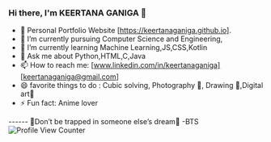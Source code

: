 ### Hi there, I'm KEERTANA GANIGA 👋


- 🤩 Personal Portfolio Website [https://keertanaganiga.github.io].
- 🔭 I’m currently pursuing Computer Science and Engineering,
- 🌱 I’m currently learning Machine Learning,JS,CSS,Kotlin
- 💬 Ask me about Python,HTML,C,Java
- 📫 How to reach me: [www.linkedin.com/in/keertanaganiga] [keertanaganiga@gmail.com]
- 😄 favorite things to do : Cubic solving, Photography 📸, Drawing 🎨,Digital art💜
- ⚡ Fun fact: Anime lover

------ 💜Don’t be trapped in someone else’s dream💜 -BTS
![Profile View Counter](https://komarev.com/ghpvc/?username=Your_GitHub_Username)
